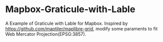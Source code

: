 # Mapbox-Graticule-with-Lable
A Example of Graticule with Lable for Mapbox.
Inspired by https://github.com/maptiler/maplibre-grid, modify some paraments to fit Web Mercator Projection(EPSG:3857).

